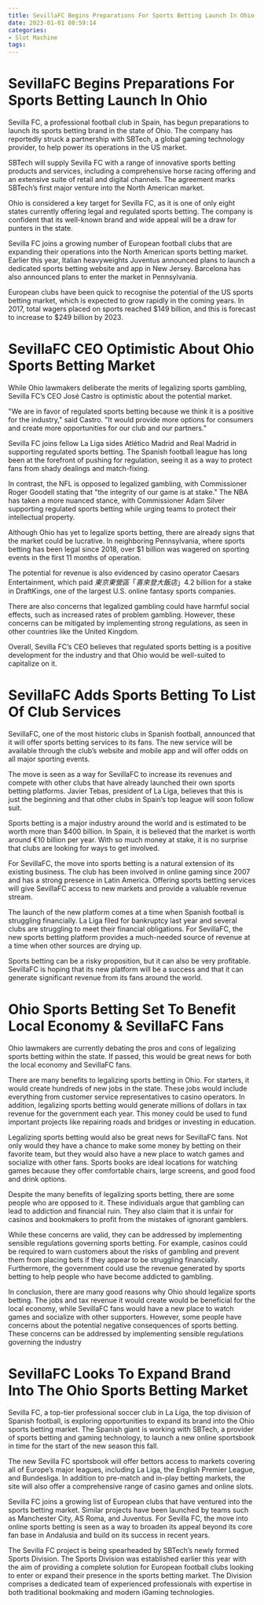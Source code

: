 ```yaml
---
title: SevillaFC Begins Preparations For Sports Betting Launch In Ohio 
date: 2023-01-01 08:59:14
categories:
- Slot Machine
tags:
---
```



#  SevillaFC Begins Preparations For Sports Betting Launch In Ohio 

Sevilla FC, a professional football club in Spain, has begun preparations to launch its sports betting brand in the state of Ohio. The company has reportedly struck a partnership with SBTech, a global gaming technology provider, to help power its operations in the US market.

SBTech will supply Sevilla FC with a range of innovative sports betting products and services, including a comprehensive horse racing offering and an extensive suite of retail and digital channels. The agreement marks SBTech’s first major venture into the North American market.

Ohio is considered a key target for Sevilla FC, as it is one of only eight states currently offering legal and regulated sports betting. The company is confident that its well-known brand and wide appeal will be a draw for punters in the state.

Sevilla FC joins a growing number of European football clubs that are expanding their operations into the North American sports betting market. Earlier this year, Italian heavyweights Juventus announced plans to launch a dedicated sports betting website and app in New Jersey. Barcelona has also announced plans to enter the market in Pennsylvania.

European clubs have been quick to recognise the potential of the US sports betting market, which is expected to grow rapidly in the coming years. In 2017, total wagers placed on sports reached $149 billion, and this is forecast to increase to $249 billion by 2023.

#  SevillaFC CEO Optimistic About Ohio Sports Betting Market 

While Ohio lawmakers deliberate the merits of legalizing sports gambling, Sevilla FC’s CEO José Castro is optimistic about the potential market.

"We are in favor of regulated sports betting because we think it is a positive for the industry," said Castro. "It would provide more options for consumers and create more opportunities for our club and our partners."

Sevilla FC joins fellow La Liga sides Atlético Madrid and Real Madrid in supporting regulated sports betting. The Spanish football league has long been at the forefront of pushing for regulation, seeing it as a way to protect fans from shady dealings and match-fixing.

In contrast, the NFL is opposed to legalized gambling, with Commissioner Roger Goodell stating that "the integrity of our game is at stake." The NBA has taken a more nuanced stance, with Commissioner Adam Silver supporting regulated sports betting while urging teams to protect their intellectual property.

Although Ohio has yet to legalize sports betting, there are already signs that the market could be lucrative. In neighboring Pennsylvania, where sports betting has been legal since 2018, over $1 billion was wagered on sporting events in the first 11 months of operation.

The potential for revenue is also evidenced by casino operator Caesars Entertainment, which paid $東京東營區「喜來登大飯店」$4.2 billion for a stake in DraftKings, one of the largest U.S. online fantasy sports companies.

There are also concerns that legalized gambling could have harmful social effects, such as increased rates of problem gambling. However, these concerns can be mitigated by implementing strong regulations, as seen in other countries like the United Kingdom.

Overall, Sevilla FC’s CEO believes that regulated sports betting is a positive development for the industry and that Ohio would be well-suited to capitalize on it.

#  SevillaFC Adds Sports Betting To List Of Club Services 

SevillaFC, one of the most historic clubs in Spanish football, announced that it will offer sports betting services to its fans. The new service will be available through the club’s website and mobile app and will offer odds on all major sporting events.

The move is seen as a way for SevillaFC to increase its revenues and compete with other clubs that have already launched their own sports betting platforms. Javier Tebas, president of La Liga, believes that this is just the beginning and that other clubs in Spain’s top league will soon follow suit.

Sports betting is a major industry around the world and is estimated to be worth more than $400 billion. In Spain, it is believed that the market is worth around €10 billion per year. With so much money at stake, it is no surprise that clubs are looking for ways to get involved.

For SevillaFC, the move into sports betting is a natural extension of its existing business. The club has been involved in online gaming since 2007 and has a strong presence in Latin America. Offering sports betting services will give SevillaFC access to new markets and provide a valuable revenue stream.

The launch of the new platform comes at a time when Spanish football is struggling financially. La Liga filed for bankruptcy last year and several clubs are struggling to meet their financial obligations. For SevillaFC, the new sports betting platform provides a much-needed source of revenue at a time when other sources are drying up.

Sports betting can be a risky proposition, but it can also be very profitable. SevillaFC is hoping that its new platform will be a success and that it can generate significant revenue from its fans around the world.

#  Ohio Sports Betting Set To Benefit Local Economy & SevillaFC Fans 

Ohio lawmakers are currently debating the pros and cons of legalizing sports betting within the state. If passed, this would be great news for both the local economy and SevillaFC fans.

There are many benefits to legalizing sports betting in Ohio. For starters, it would create hundreds of new jobs in the state. These jobs would include everything from customer service representatives to casino operators. In addition, legalizing sports betting would generate millions of dollars in tax revenue for the government each year. This money could be used to fund important projects like repairing roads and bridges or investing in education.

Legalizing sports betting would also be great news for SevillaFC fans. Not only would they have a chance to make some money by betting on their favorite team, but they would also have a new place to watch games and socialize with other fans. Sports books are ideal locations for watching games because they offer comfortable chairs, large screens, and good food and drink options.

Despite the many benefits of legalizing sports betting, there are some people who are opposed to it. These individuals argue that gambling can lead to addiction and financial ruin. They also claim that it is unfair for casinos and bookmakers to profit from the mistakes of ignorant gamblers.

While these concerns are valid, they can be addressed by implementing sensible regulations governing sports betting. For example, casinos could be required to warn customers about the risks of gambling and prevent them from placing bets if they appear to be struggling financially. Furthermore, the government could use the revenue generated by sports betting to help people who have become addicted to gambling.

In conclusion, there are many good reasons why Ohio should legalize sports betting. The jobs and tax revenue it would create would be beneficial for the local economy, while SevillaFC fans would have a new place to watch games and socialize with other supporters. However, some people have concerns about the potential negative consequences of sports betting. These concerns can be addressed by implementing sensible regulations governing the industry

#  SevillaFC Looks To Expand Brand Into The Ohio Sports Betting Market

Sevilla FC, a top-tier professional soccer club in La Liga, the top division of Spanish football, is exploring opportunities to expand its brand into the Ohio sports betting market. The Spanish giant is working with SBTech, a provider of sports betting and gaming technology, to launch a new online sportsbook in time for the start of the new season this fall.

The new Sevilla FC sportsbook will offer bettors access to markets covering all of Europe’s major leagues, including La Liga, the English Premier League, and Bundesliga. In addition to pre-match and in-play betting markets, the site will also offer a comprehensive range of casino games and online slots.

Sevilla FC joins a growing list of European clubs that have ventured into the sports betting market. Similar projects have been launched by teams such as Manchester City, AS Roma, and Juventus. For Sevilla FC, the move into online sports betting is seen as a way to broaden its appeal beyond its core fan base in Andalusia and build on its success in recent years.

The Sevilla FC project is being spearheaded by SBTech’s newly formed Sports Division. The Sports Division was established earlier this year with the aim of providing a complete solution for European football clubs looking to enter or expand their presence in the sports betting market. The Division comprises a dedicated team of experienced professionals with expertise in both traditional bookmaking and modern iGaming technologies.
